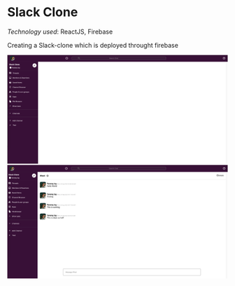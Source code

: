 # Slack Clone 
*Technology used*: ReactJS, Firebase 

Creating a Slack-clone which is deployed throught firebase 

![Slack Clone Screenshot](/public/slack_screen_shot.png "Slack Clone Screenshot")
![Slack Clone Screenshot](/public/slack_screen_shot_2.png "Slack Clone Screenshot")